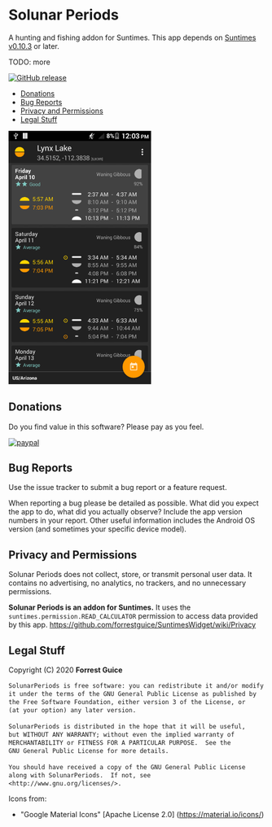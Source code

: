 # Solunar Periods
A hunting and fishing addon for Suntimes. This app depends on [Suntimes v0.10.3](https://f-droid.org/en/packages/com.forrestguice.suntimeswidget/) or later.

TODO: more

[![GitHub release](https://img.shields.io/github/release/forrestguice/SolunarPeriods.svg)](https://github.com/forrestguice/SolunarPeriods/releases)

* [Donations](#donations)
* [Bug Reports](#bug-reports)
* [Privacy and Permissions](#privacy-and-permissions)
* [Legal Stuff](#legal-stuff)

<img alt="screenshot1" src='fastlane/metadata/android/en-US/images/phoneScreenshots/1.png' width="280px" />

## Donations ##
Do you find value in this software? Please pay as you feel. 

[![paypal](https://www.paypalobjects.com/webstatic/en_US/i/btn/png/silver-rect-paypal-26px.png)](https://www.paypal.com/cgi-bin/webscr?cmd=_s-xclick&hosted_button_id=NZJ5FJBCKY6K2)

## Bug Reports ##
Use the issue tracker to submit a bug report or a feature request.

When reporting a bug please be detailed as possible. What did you expect the app to do, what did you actually observe? Include the app version numbers in your report. Other useful information includes the Android OS version (and sometimes your specific device model).

## Privacy and Permissions ##
Solunar Periods does not collect, store, or transmit personal user data. It contains no advertising, no analytics, no trackers, and no unnecessary permissions.

__Solunar Periods is an addon for Suntimes.__ It uses the `suntimes.permission.READ_CALCULATOR` permission to access data provided by this app. https://github.com/forrestguice/SuntimesWidget/wiki/Privacy

## Legal Stuff
Copyright (C) 2020 **Forrest Guice**
```
SolunarPeriods is free software: you can redistribute it and/or modify
it under the terms of the GNU General Public License as published by
the Free Software Foundation, either version 3 of the License, or
(at your option) any later version.
                                                                        
SolunarPeriods is distributed in the hope that it will be useful,
but WITHOUT ANY WARRANTY; without even the implied warranty of
MERCHANTABILITY or FITNESS FOR A PARTICULAR PURPOSE.  See the
GNU General Public License for more details.
                                                                     
You should have received a copy of the GNU General Public License
along with SolunarPeriods.  If not, see <http://www.gnu.org/licenses/>.
```

Icons from:
* "Google Material Icons" [Apache License 2.0] (https://material.io/icons/)
